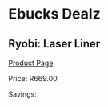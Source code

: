 
# Ebucks Dealz
## Ryobi: Laser Liner
[Product Page](https://www.ebucks.com/web/shop/productSelected.do?prodId=335509431&catId=370101825)

Price: R669.00

Savings: 


	